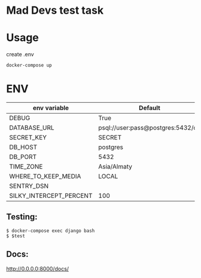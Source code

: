 # Mad Devs test task


# Usage

create .env 
```shell
docker-compose up
```


# ENV

|env variable|Default|
|---|---|
|DEBUG|True|
|DATABASE_URL|psql://user:pass@postgres:5432/db|
|SECRET_KEY|SECRET|
|DB_HOST|postgres|
|DB_PORT|5432|
|TIME_ZONE|Asia/Almaty|
|WHERE_TO_KEEP_MEDIA|LOCAL|
|SENTRY_DSN||
|SILKY_INTERCEPT_PERCENT|100|


## Testing:

```shell
$ docker-compose exec django bash
$ $test
```

## Docs:

http://0.0.0.0:8000/docs/